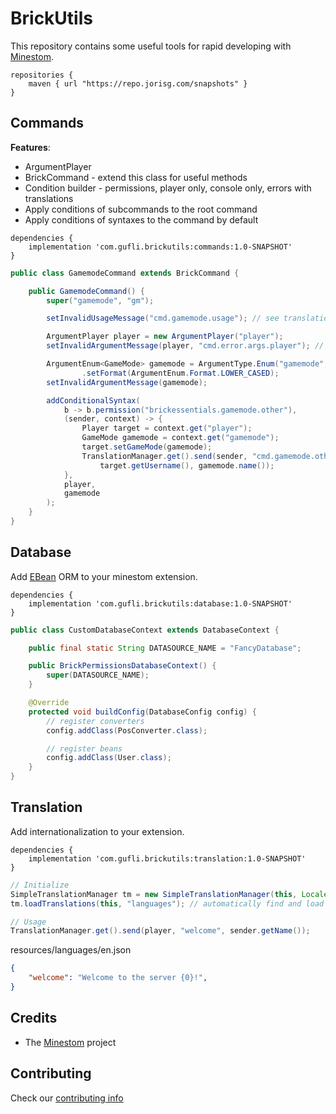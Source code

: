 # BrickUtils

This repository contains some useful tools for rapid developing with [Minestom](https://github.com/Minestom/Minestom).

```
repositories {
    maven { url "https://repo.jorisg.com/snapshots" }
}
```

## Commands


**Features**:

* ArgumentPlayer
* BrickCommand - extend this class for useful methods
* Condition builder - permissions, player only, console only, errors with translations
* Apply conditions of subcommands to the root command
* Apply conditions of syntaxes to the command by default

```
dependencies {
    implementation 'com.gufli.brickutils:commands:1.0-SNAPSHOT'
}
```

```java
public class GamemodeCommand extends BrickCommand {

    public GamemodeCommand() {
        super("gamemode", "gm");

        setInvalidUsageMessage("cmd.gamemode.usage"); // see translations

        ArgumentPlayer player = new ArgumentPlayer("player");
        setInvalidArgumentMessage(player, "cmd.error.args.player"); // see translations

        ArgumentEnum<GameMode> gamemode = ArgumentType.Enum("gamemode", GameMode.class)
                .setFormat(ArgumentEnum.Format.LOWER_CASED);
        setInvalidArgumentMessage(gamemode);

        addConditionalSyntax(
            b -> b.permission("brickessentials.gamemode.other"),
            (sender, context) -> {
                Player target = context.get("player");
                GameMode gamemode = context.get("gamemode");
                target.setGameMode(gamemode);
                TranslationManager.get().send(sender, "cmd.gamemode.other", 
                    target.getUsername(), gamemode.name());
            }, 
            player, 
            gamemode
        );
    }
}
```

## Database

Add [EBean](https://ebean.io) ORM to your minestom extension.

```
dependencies {
    implementation 'com.gufli.brickutils:database:1.0-SNAPSHOT'
}
```

```java
public class CustomDatabaseContext extends DatabaseContext {

    public final static String DATASOURCE_NAME = "FancyDatabase";

    public BrickPermissionsDatabaseContext() {
        super(DATASOURCE_NAME);
    }

    @Override
    protected void buildConfig(DatabaseConfig config) {
        // register converters
        config.addClass(PosConverter.class);

        // register beans
        config.addClass(User.class);
    }
}
```

## Translation

Add internationalization to your extension.

```
dependencies {
    implementation 'com.gufli.brickutils:translation:1.0-SNAPSHOT'
}
```

```java
// Initialize
SimpleTranslationManager tm = new SimpleTranslationManager(this, Locale.ENGLISH); // default locale
tm.loadTranslations(this, "languages"); // automatically find and load language files

// Usage
TranslationManager.get().send(player, "welcome", sender.getName());
```

resources/languages/en.json
```json
{
    "welcome": "Welcome to the server {0}!",
}
```

## Credits

* The [Minestom](https://github.com/Minestom/Minestom) project

## Contributing

Check our [contributing info](CONTRIBUTING.md)

